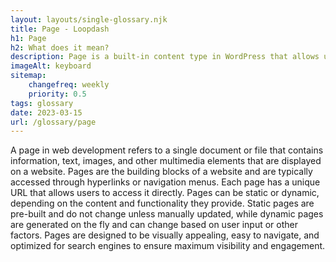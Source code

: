 ```yaml
--- 
layout: layouts/single-glossary.njk
title: Page - Loopdash
h1: Page
h2: What does it mean?
description: Page is a built-in content type in WordPress that allows users to create and publish static pages on their website.
imageAlt: keyboard
sitemap:
	changefreq: weekly
	priority: 0.5
tags: glossary
date: 2023-03-15
url: /glossary/page
---
```


A page in web development refers to a single document or file that contains information, text, images, and other multimedia elements that are displayed on a website. Pages are the building blocks of a website and are typically accessed through hyperlinks or navigation menus. Each page has a unique URL that allows users to access it directly. Pages can be static or dynamic, depending on the content and functionality they provide. Static pages are pre-built and do not change unless manually updated, while dynamic pages are generated on the fly and can change based on user input or other factors. Pages are designed to be visually appealing, easy to navigate, and optimized for search engines to ensure maximum visibility and engagement.
